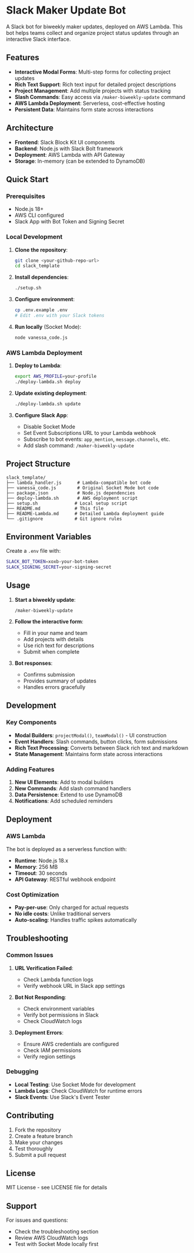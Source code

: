 # Slack Maker Update Bot

A Slack bot for biweekly maker updates, deployed on AWS Lambda. This bot helps teams collect and organize project status updates through an interactive Slack interface.

## Features

- **Interactive Modal Forms**: Multi-step forms for collecting project updates
- **Rich Text Support**: Rich text input for detailed project descriptions
- **Project Management**: Add multiple projects with status tracking
- **Slash Commands**: Easy access via `/maker-biweekly-update` command
- **AWS Lambda Deployment**: Serverless, cost-effective hosting
- **Persistent Data**: Maintains form state across interactions

## Architecture

- **Frontend**: Slack Block Kit UI components
- **Backend**: Node.js with Slack Bolt framework
- **Deployment**: AWS Lambda with API Gateway
- **Storage**: In-memory (can be extended to DynamoDB)

## Quick Start

### Prerequisites

- Node.js 18+ 
- AWS CLI configured
- Slack App with Bot Token and Signing Secret

### Local Development

1. **Clone the repository**:
   ```bash
   git clone <your-github-repo-url>
   cd slack_template
   ```

2. **Install dependencies**:
   ```bash
   ./setup.sh
   ```

3. **Configure environment**:
   ```bash
   cp .env.example .env
   # Edit .env with your Slack tokens
   ```

4. **Run locally** (Socket Mode):
   ```bash
   node vanessa_code.js
   ```

### AWS Lambda Deployment

1. **Deploy to Lambda**:
   ```bash
   export AWS_PROFILE=your-profile
   ./deploy-lambda.sh deploy
   ```

2. **Update existing deployment**:
   ```bash
   ./deploy-lambda.sh update
   ```

3. **Configure Slack App**:
   - Disable Socket Mode
   - Set Event Subscriptions URL to your Lambda webhook
   - Subscribe to bot events: `app_mention`, `message.channels`, etc.
   - Add slash command: `/maker-biweekly-update`

## Project Structure

```
slack_template/
├── lambda_handler.js      # Lambda-compatible bot code
├── vanessa_code.js        # Original Socket Mode bot code
├── package.json           # Node.js dependencies
├── deploy-lambda.sh       # AWS deployment script
├── setup.sh              # Local setup script
├── README.md             # This file
├── README-Lambda.md      # Detailed Lambda deployment guide
└── .gitignore            # Git ignore rules
```

## Environment Variables

Create a `.env` file with:

```bash
SLACK_BOT_TOKEN=xoxb-your-bot-token
SLACK_SIGNING_SECRET=your-signing-secret
```

## Usage

1. **Start a biweekly update**:
   ```
   /maker-biweekly-update
   ```

2. **Follow the interactive form**:
   - Fill in your name and team
   - Add projects with details
   - Use rich text for descriptions
   - Submit when complete

3. **Bot responses**:
   - Confirms submission
   - Provides summary of updates
   - Handles errors gracefully

## Development

### Key Components

- **Modal Builders**: `projectModal()`, `teamModal()` - UI construction
- **Event Handlers**: Slash commands, button clicks, form submissions
- **Rich Text Processing**: Converts between Slack rich text and markdown
- **State Management**: Maintains form state across interactions

### Adding Features

1. **New UI Elements**: Add to modal builders
2. **New Commands**: Add slash command handlers
3. **Data Persistence**: Extend to use DynamoDB
4. **Notifications**: Add scheduled reminders

## Deployment

### AWS Lambda

The bot is deployed as a serverless function with:

- **Runtime**: Node.js 18.x
- **Memory**: 256 MB
- **Timeout**: 30 seconds
- **API Gateway**: RESTful webhook endpoint

### Cost Optimization

- **Pay-per-use**: Only charged for actual requests
- **No idle costs**: Unlike traditional servers
- **Auto-scaling**: Handles traffic spikes automatically

## Troubleshooting

### Common Issues

1. **URL Verification Failed**:
   - Check Lambda function logs
   - Verify webhook URL in Slack app settings

2. **Bot Not Responding**:
   - Check environment variables
   - Verify bot permissions in Slack
   - Check CloudWatch logs

3. **Deployment Errors**:
   - Ensure AWS credentials are configured
   - Check IAM permissions
   - Verify region settings

### Debugging

- **Local Testing**: Use Socket Mode for development
- **Lambda Logs**: Check CloudWatch for runtime errors
- **Slack Events**: Use Slack's Event Tester

## Contributing

1. Fork the repository
2. Create a feature branch
3. Make your changes
4. Test thoroughly
5. Submit a pull request

## License

MIT License - see LICENSE file for details

## Support

For issues and questions:
- Check the troubleshooting section
- Review AWS CloudWatch logs
- Test with Socket Mode locally first
